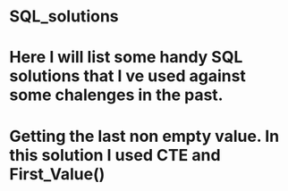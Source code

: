 # SQL_solutions
# Here I will list some handy SQL solutions that I ve used against some chalenges in the past.
# Getting the last non empty value. In this solution I used CTE and First_Value()
